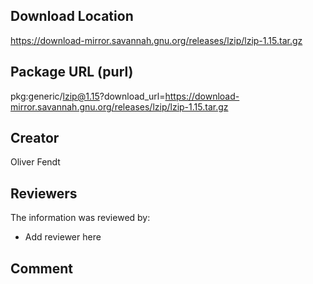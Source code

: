 ## Download Location

https://download-mirror.savannah.gnu.org/releases/lzip/lzip-1.15.tar.gz

## Package URL (purl)

pkg:generic/lzip@1.15?download_url=https://download-mirror.savannah.gnu.org/releases/lzip/lzip-1.15.tar.gz

## Creator

Oliver Fendt

## Reviewers

The information was reviewed by:

* Add reviewer here

## Comment

